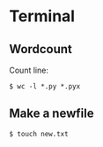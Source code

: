 # Terminal

## Wordcount
Count line:
```terminal
$ wc -l *.py *.pyx
```

## Make a newfile
```terminal
$ touch new.txt
```
